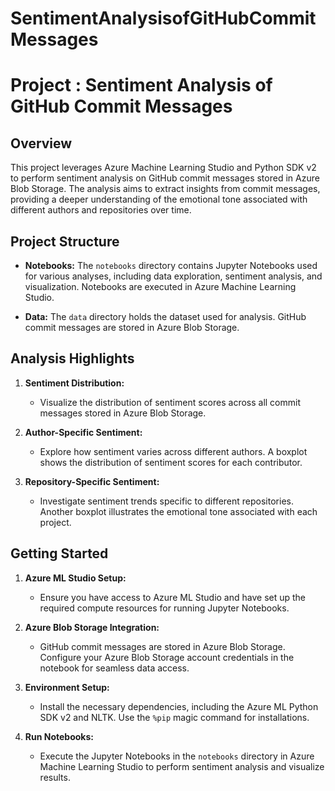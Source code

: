 # SentimentAnalysisofGitHubCommitMessages

# Project : Sentiment Analysis of GitHub Commit Messages

## Overview

This project leverages Azure Machine Learning Studio and Python SDK v2 to perform sentiment analysis on GitHub commit messages stored in Azure Blob Storage. The analysis aims to extract insights from commit messages, providing a deeper understanding of the emotional tone associated with different authors and repositories over time.

## Project Structure

- **Notebooks:** The `notebooks` directory contains Jupyter Notebooks used for various analyses, including data exploration, sentiment analysis, and visualization. Notebooks are executed in Azure Machine Learning Studio.

- **Data:** The `data` directory holds the dataset used for analysis. GitHub commit messages are stored in Azure Blob Storage.

## Analysis Highlights

1. **Sentiment Distribution:**
   - Visualize the distribution of sentiment scores across all commit messages stored in Azure Blob Storage.

2. **Author-Specific Sentiment:**
   - Explore how sentiment varies across different authors. A boxplot shows the distribution of sentiment scores for each contributor.
3. **Repository-Specific Sentiment:**
   - Investigate sentiment trends specific to different repositories. Another boxplot illustrates the emotional tone associated with each project.

## Getting Started

1. **Azure ML Studio Setup:**
   - Ensure you have access to Azure ML Studio and have set up the required compute resources for running Jupyter Notebooks.

2. **Azure Blob Storage Integration:**
   - GitHub commit messages are stored in Azure Blob Storage. Configure your Azure Blob Storage account credentials in the notebook for seamless data access.

3. **Environment Setup:**
   - Install the necessary dependencies, including the Azure ML Python SDK v2 and NLTK. Use the `%pip` magic command for installations.
4. **Run Notebooks:**
   - Execute the Jupyter Notebooks in the `notebooks` directory in Azure Machine Learning Studio to perform sentiment analysis and visualize results.


